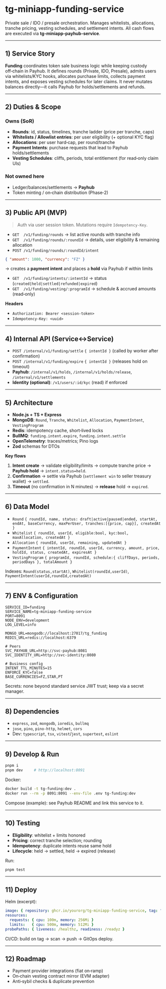 # tg-miniapp-funding-service

Private sale / IDO / presale orchestration. Manages whitelists, allocations, tranche pricing, vesting schedules, and settlement intents. All cash flows are executed via **tg-miniapp-payhub-service**.

---

## 1) Service Story

**Funding** coordinates token sale business logic while keeping custody off‑chain in Payhub. It defines rounds (Private, IDO, Presale), admits users via whitelists/KYC hooks, allocates purchase limits, collects payment intents, and exposes vesting schedules for later claims. It never mutates balances directly—it calls Payhub for holds/settlements and refunds.

---

## 2) Duties & Scope

### Owns (SoR)

* **Rounds**: id, status, timelines, tranche ladder (price per tranche, caps)
* **Whitelists / Allowlist entries**: per user eligibility (+ optional KYC flag)
* **Allocations**: per user hard‑cap, per round/tranche
* **Payment Intents**: purchase requests that lead to Payhub holds/settlements
* **Vesting Schedules**: cliffs, periods, total entitlement (for read‑only claim UIs)

### Not owned here

* Ledger/balances/settlements → **Payhub**
* Token minting / on‑chain distribution (Phase‑2)

---

## 3) Public API (MVP)

> Auth via user session token. Mutations require `Idempotency-Key`.

* `GET  /v1/funding/rounds` → list active rounds with tranche info
* `GET  /v1/funding/rounds/:roundId` → details, user eligibility & remaining allocation
* `POST /v1/funding/rounds/:roundId/intent`

```json
{ "amount": 1000, "currency": "FZ" }
```

→ creates a **payment intent** and places a **hold** via Payhub if within limits

* `GET  /v1/funding/intents/:intentId` → status (`created|held|settled|refunded|expired`)
* `GET  /v1/funding/vesting/:programId` → schedule & accrued amounts (read‑only)

**Headers**

* `Authorization: Bearer <session-token>`
* `Idempotency-Key: <uuid>`

---

## 4) Internal API (Service↔Service)

* `POST /internal/v1/funding/settle` `{ intentId }` (called by worker after confirmation)
* `POST /internal/v1/funding/expire` `{ intentId }` (releases hold on timeout)
* **Payhub**: `/internal/v1/holds`, `/internal/v1/holds/release`, `/internal/v1/settlements`
* **Identity (optional)**: `/v1/users/:id/kyc` (read) if enforced

---

## 5) Architecture

* **Node.js + TS + Express**
* **MongoDB**: `Round`, `Tranche`, `Whitelist`, `Allocation`, `PaymentIntent`, `VestingProgram`
* **Redis**: idempotency cache, short‑lived locks
* **BullMQ**: `funding.intent.expire`, `funding.intent.settle`
* **OpenTelemetry**: traces/metrics; Pino logs
* **Zod** schemas for DTOs

**Key flows**

1. **Intent create** → validate eligibility/limits → compute tranche price → **Payhub hold** → `intent.status=held`.
2. **Confirmation** → settle via Payhub (`settlement win` to seller treasury wallet) → `settled`.
3. **Timeout** (no confirmation in N minutes) → **release** hold → `expired`.

---

## 6) Data Model

* `Round` `{ roundId, name, status: draft|active|paused|ended, startAt, endAt, baseCurrency, maxPerUser, tranches:[{price, cap}], createdAt }`
* `Whitelist` `{ roundId, userId, eligible:bool, kyc:bool, maxAllocation, createdAt }`
* `Allocation` `{ roundId, userId, remaining, updatedAt }`
* `PaymentIntent` `{ intentId, roundId, userId, currency, amount, price, holdId, status, createdAt, expiresAt }`
* `VestingProgram` `{ programId, roundId, schedule:{ cliffDays, periods, periodDays }, totalAmount }`

Indexes: `Round(status,startAt)`, `Whitelist(roundId,userId)`, `PaymentIntent(userId,roundId,createdAt)`

---

## 7) ENV & Configuration

```dotenv
SERVICE_ID=funding
SERVICE_NAME=tg-miniapp-funding-service
PORT=8091
NODE_ENV=development
LOG_LEVEL=info

MONGO_URL=mongodb://localhost:27017/tg_funding
REDIS_URL=redis://localhost:6379

# Peers
SVC_PAYHUB_URL=http://svc-payhub:8081
SVC_IDENTITY_URL=http://svc-identity:8080

# Business config
INTENT_TTL_MINUTES=15
ENFORCE_KYC=false
BASE_CURRENCIES=FZ,STAR,PT
```

Secrets: none beyond standard service JWT trust; keep via a secret manager.

---

## 8) Dependencies

* `express`, `zod`, `mongodb`, `ioredis`, `bullmq`
* `jose`, `pino`, `pino-http`, `helmet`, `cors`
* Dev: `typescript`, `tsx`, `vitest`/`jest`, `supertest`, `eslint`

---

## 9) Develop & Run

```bash
pnpm i
pnpm dev     # http://localhost:8091
```

Docker:

```bash
docker build -t tg-funding:dev .
docker run --rm -p 8091:8091 --env-file .env tg-funding:dev
```

Compose (example): see Payhub README and link this service to it.

---

## 10) Testing

* **Eligibility**: whitelist + limits honored
* **Pricing**: correct tranche selection; rounding
* **Idempotency**: duplicate intents reuse same hold
* **Lifecycle**: held → settled, held → expired (release)

Run:

```bash
pnpm test
```

---

## 11) Deploy

Helm (excerpt):

```yaml
image: { repository: ghcr.io/yourorg/tg-miniapp-funding-service, tag: "v0.1.0" }
resources:
  requests: { cpu: 100m, memory: 256Mi }
  limits:   { cpu: 500m, memory: 512Mi }
probePaths: { liveness: /healthz, readiness: /readyz }
```

CI/CD: build on tag → scan → push → GitOps deploy.

---

## 12) Roadmap

* Payment provider integrations (fiat on‑ramp)
* On‑chain vesting contract mirror (EVM adapter)
* Anti‑sybil checks & duplicate prevention
